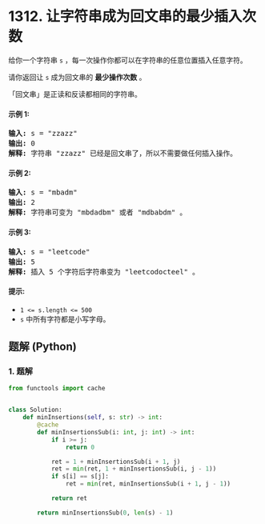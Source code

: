 # 1312. 让字符串成为回文串的最少插入次数
给你一个字符串 `s` ，每一次操作你都可以在字符串的任意位置插入任意字符。

请你返回让 `s` 成为回文串的 **最少操作次数** 。

「回文串」是正读和反读都相同的字符串。

#### 示例 1:
<pre>
<strong>输入:</strong> s = "zzazz"
<strong>输出:</strong> 0
<strong>解释:</strong> 字符串 "zzazz" 已经是回文串了，所以不需要做任何插入操作。
</pre>

#### 示例 2:
<pre>
<strong>输入:</strong> s = "mbadm"
<strong>输出:</strong> 2
<strong>解释:</strong> 字符串可变为 "mbdadbm" 或者 "mdbabdm" 。
</pre>

#### 示例 3:
<pre>
<strong>输入:</strong> s = "leetcode"
<strong>输出:</strong> 5
<strong>解释:</strong> 插入 5 个字符后字符串变为 "leetcodocteel" 。
</pre>

#### 提示:
* `1 <= s.length <= 500`
* `s` 中所有字符都是小写字母。

## 题解 (Python)

### 1. 题解
```Python
from functools import cache


class Solution:
    def minInsertions(self, s: str) -> int:
        @cache
        def minInsertionsSub(i: int, j: int) -> int:
            if i >= j:
                return 0

            ret = 1 + minInsertionsSub(i + 1, j)
            ret = min(ret, 1 + minInsertionsSub(i, j - 1))
            if s[i] == s[j]:
                ret = min(ret, minInsertionsSub(i + 1, j - 1))

            return ret

        return minInsertionsSub(0, len(s) - 1)
```
